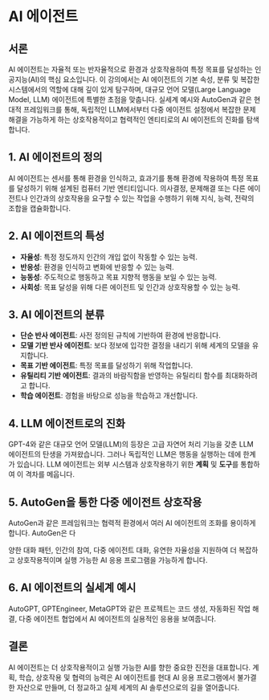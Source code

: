 # AI 에이전트

## 서론

AI 에이전트는 자율적 또는 반자율적으로 환경과 상호작용하여 특정 목표를 달성하는 인공지능(AI)의 핵심 요소입니다. 이 강의에서는 AI 에이전트의 기본 속성, 분류 및 복잡한 시스템에서의 역할에 대해 깊이 있게 탐구하며, 대규모 언어 모델(Large Language Model, LLM) 에이전트에 특별한 초점을 맞춥니다. 실세계 예시와 AutoGen과 같은 현대적 프레임워크를 통해, 독립적인 LLM에서부터 다중 에이전트 설정에서 복잡한 문제 해결을 가능하게 하는 상호작용적이고 협력적인 엔티티로의 AI 에이전트의 진화를 탐색합니다.

## 1. AI 에이전트의 정의

AI 에이전트는 센서를 통해 환경을 인식하고, 효과기를 통해 환경에 작용하여 특정 목표를 달성하기 위해 설계된 컴퓨터 기반 엔티티입니다. 의사결정, 문제해결 또는 다른 에이전트나 인간과의 상호작용을 요구할 수 있는 작업을 수행하기 위해 지식, 능력, 전략의 조합을 캡슐화합니다.

## 2. AI 에이전트의 특성

- **자율성**: 특정 정도까지 인간의 개입 없이 작동할 수 있는 능력.
- **반응성**: 환경을 인식하고 변화에 반응할 수 있는 능력.
- **능동성**: 주도적으로 행동하고 목표 지향적 행동을 보일 수 있는 능력.
- **사회성**: 목표 달성을 위해 다른 에이전트 및 인간과 상호작용할 수 있는 능력.

## 3. AI 에이전트의 분류

- **단순 반사 에이전트**: 사전 정의된 규칙에 기반하여 환경에 반응합니다.
- **모델 기반 반사 에이전트**: 보다 정보에 입각한 결정을 내리기 위해 세계의 모델을 유지합니다.
- **목표 기반 에이전트**: 특정 목표를 달성하기 위해 작업합니다.
- **유틸리티 기반 에이전트**: 결과의 바람직함을 반영하는 유틸리티 함수를 최대화하려고 합니다.
- **학습 에이전트**: 경험을 바탕으로 성능을 학습하고 개선합니다.

## 4. LLM 에이전트로의 진화

GPT-4와 같은 대규모 언어 모델(LLM)의 등장은 고급 자연어 처리 기능을 갖춘 LLM 에이전트의 탄생을 가져왔습니다. 그러나 독립적인 LLM은 행동을 실행하는 데에 한계가 있습니다. LLM 에이전트는 외부 시스템과 상호작용하기 위한 **계획** 및 **도구**를 통합하여 이 격차를 메웁니다.

## 5. AutoGen을 통한 다중 에이전트 상호작용

AutoGen과 같은 프레임워크는 협력적 환경에서 여러 AI 에이전트의 조화를 용이하게 합니다. AutoGen은 다

양한 대화 패턴, 인간의 참여, 다중 에이전트 대화, 유연한 자율성을 지원하여 더 복잡하고 상호작용적이며 실행 가능한 AI 응용 프로그램을 가능하게 합니다.

## 6. AI 에이전트의 실세계 예시

AutoGPT, GPTEngineer, MetaGPT와 같은 프로젝트는 코드 생성, 자동화된 작업 해결, 다중 에이전트 협업에서 AI 에이전트의 실용적인 응용을 보여줍니다.

## 결론

AI 에이전트는 더 상호작용적이고 실행 가능한 AI를 향한 중요한 진전을 대표합니다. 계획, 학습, 상호작용 및 협력의 능력은 AI 에이전트를 현대 AI 응용 프로그램에서 불가결한 자산으로 만들며, 더 정교하고 실제 세계의 AI 솔루션으로의 길을 열어줍니다.
